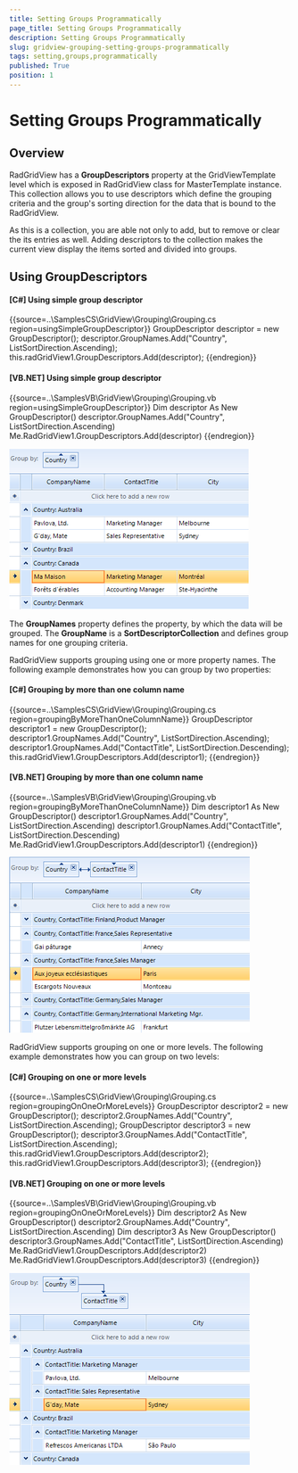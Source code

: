 ```yaml
---
title: Setting Groups Programmatically
page_title: Setting Groups Programmatically
description: Setting Groups Programmatically
slug: gridview-grouping-setting-groups-programmatically
tags: setting,groups,programmatically
published: True
position: 1
---
```


# Setting Groups Programmatically



## Overview

RadGridView has a __GroupDescriptors__ property at the GridViewTemplate level which is exposed in RadGridView class
    			for MasterTemplate instance. This collection allows you to use descriptors which define the grouping criteria and the group's sorting 
    			direction for the data that is bound to the RadGridView.

As this is a collection, you are able not only to add, but to remove or clear the its entries as well. 
      			Adding descriptors to the collection makes the current view display the items sorted and divided into groups. 
      	

## Using GroupDescriptors

#### __[C#] Using simple group descriptor__

{{source=..\SamplesCS\GridView\Grouping\Grouping.cs region=usingSimpleGroupDescriptor}}
	            GroupDescriptor descriptor = new GroupDescriptor();
	            descriptor.GroupNames.Add("Country", ListSortDirection.Ascending);
	            this.radGridView1.GroupDescriptors.Add(descriptor);
	{{endregion}}



#### __[VB.NET] Using simple group descriptor__

{{source=..\SamplesVB\GridView\Grouping\Grouping.vb region=usingSimpleGroupDescriptor}}
	        Dim descriptor As New GroupDescriptor()
	        descriptor.GroupNames.Add("Country", ListSortDirection.Ascending)
	        Me.RadGridView1.GroupDescriptors.Add(descriptor)
	{{endregion}}

![gridview-grouping-setting-groups-programmatically 001](images/gridview-grouping-setting-groups-programmatically001.png)



The __GroupNames__ property defines the property, by which the data will be grouped. The __GroupName__ is a __SortDescriptorCollection__ and defines group names for one grouping criteria.



RadGridView supports grouping using one or more property names. The following example demonstrates how you can group by two properties:

#### __[C#] Grouping by more than one column name__

{{source=..\SamplesCS\GridView\Grouping\Grouping.cs region=groupingByMoreThanOneColumnName}}
	            GroupDescriptor descriptor1 = new GroupDescriptor();
	            descriptor1.GroupNames.Add("Country", ListSortDirection.Ascending);
	            descriptor1.GroupNames.Add("ContactTitle", ListSortDirection.Descending);
	            this.radGridView1.GroupDescriptors.Add(descriptor1);
	{{endregion}}



#### __[VB.NET] Grouping by more than one column name__

{{source=..\SamplesVB\GridView\Grouping\Grouping.vb region=groupingByMoreThanOneColumnName}}
	        Dim descriptor1 As New GroupDescriptor()
	        descriptor1.GroupNames.Add("Country", ListSortDirection.Ascending)
	        descriptor1.GroupNames.Add("ContactTitle", ListSortDirection.Descending)
	        Me.RadGridView1.GroupDescriptors.Add(descriptor1)
	{{endregion}}

![gridview-grouping-setting-groups-programmatically 002](images/gridview-grouping-setting-groups-programmatically002.png)



RadGridView supports grouping on one or more levels. The following example demonstrates how you can group on two levels:

#### __[C#] Grouping on one or more levels__

{{source=..\SamplesCS\GridView\Grouping\Grouping.cs region=groupingOnOneOrMoreLevels}}
	            GroupDescriptor descriptor2 = new GroupDescriptor();
	            descriptor2.GroupNames.Add("Country", ListSortDirection.Ascending);
	            GroupDescriptor descriptor3 = new GroupDescriptor();
	            descriptor3.GroupNames.Add("ContactTitle", ListSortDirection.Ascending);
	            this.radGridView1.GroupDescriptors.Add(descriptor2);
	            this.radGridView1.GroupDescriptors.Add(descriptor3);
	{{endregion}}



#### __[VB.NET] Grouping on one or more levels__

{{source=..\SamplesVB\GridView\Grouping\Grouping.vb region=groupingOnOneOrMoreLevels}}
	        Dim descriptor2 As New GroupDescriptor()
	        descriptor2.GroupNames.Add("Country", ListSortDirection.Ascending)
	        Dim descriptor3 As New GroupDescriptor()
	        descriptor3.GroupNames.Add("ContactTitle", ListSortDirection.Ascending)
	        Me.RadGridView1.GroupDescriptors.Add(descriptor2)
	        Me.RadGridView1.GroupDescriptors.Add(descriptor3)
	{{endregion}}

![gridview-grouping-setting-groups-programmatically 003](images/gridview-grouping-setting-groups-programmatically003.png)
